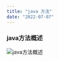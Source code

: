```yaml
---
title: "java 方法"
date: "2022-07-07"
---
```


### java方法概述
![java方法概述](/images/java方法概述.png "java方法概述")